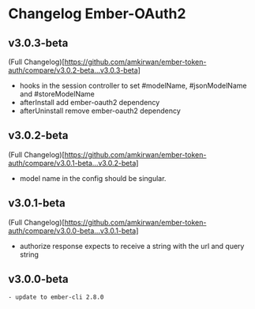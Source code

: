 # Changelog Ember-OAuth2

## v3.0.3-beta
  (Full Changelog)[https://github.com/amkirwan/ember-token-auth/compare/v3.0.2-beta...v3.0.3-beta] 
  
  - hooks in the session controller to set #modelName, #jsonModelName and #storeModelName
  - afterInstall add ember-oauth2 dependency
  - afterUninstall remove ember-oauth2 dependency

## v3.0.2-beta
  (Full Changelog)[https://github.com/amkirwan/ember-token-auth/compare/v3.0.1-beta...v3.0.2-beta] 
  
  - model name in the config should be singular.

## v3.0.1-beta
  (Full Changelog)[https://github.com/amkirwan/ember-token-auth/compare/v3.0.0-beta...v3.0.1-beta] 
  
  - authorize response expects to receive a string with the url and query string


## v3.0.0-beta
    - update to ember-cli 2.8.0

